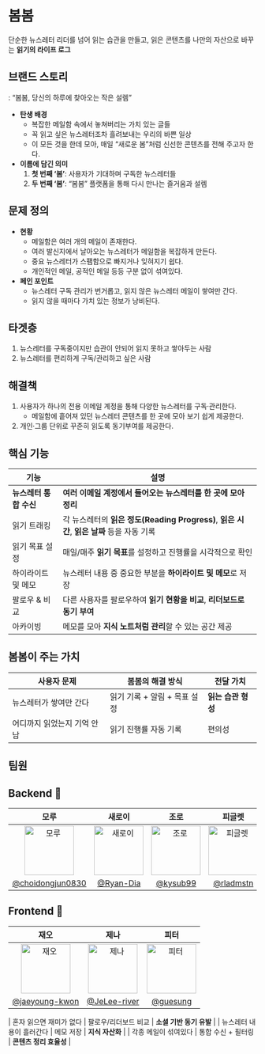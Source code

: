 # 봄봄
단순한 뉴스레터 리더를 넘어 읽는 습관을 만들고, 읽은 콘텐츠를 나만의 자산으로 바꾸는 **읽기의 라이프 로그**

## 브랜드 스토리


: “봄봄, 당신의 하루에 찾아오는 작은 설렘”

- **탄생 배경**
    - 복잡한 메일함 속에서 놓쳐버리는 가치 있는 글들
    - 꼭 읽고 싶은 뉴스레터조차 흘려보내는 우리의 바쁜 일상
    - 이 모든 것을 한데 모아, 매일 “새로운 봄”처럼 신선한 콘텐츠를 전해 주고자 한다.
- **이름에 담긴 의미**
    1. **첫 번째 ‘봄’**: 사용자가 기대하며 구독한 뉴스레터들
    2. **두 번째 ‘봄’**: “봄봄” 플랫폼을 통해 다시 만나는 즐거움과 설렘

## 문제 정의

- **현황**
    - 메일함은 여러 개의 메일이 존재한다.
    - 여러 발신지에서 날아오는 뉴스레터가 메일함을 복잡하게 만든다.
    - 중요 뉴스레터가 스팸함으로 빠지거나 잊혀지기 쉽다.
    - 개인적인 메일, 공적인 메일 등등 구분 없이 섞여있다.
- **페인 포인트**
    - 뉴스레터 구독 관리가 번거롭고, 읽지 않은 뉴스레터 메일이 쌓여만 간다.
    - 읽지 않을 때마다 가치 있는 정보가 낭비된다.

## 타겟층

1. 뉴스레터를 구독중이지만 습관이 안되어 읽지 못하고 쌓아두는 사람
2. 뉴스레터를 편리하게 구독/관리하고 싶은 사람

## 해결책

1. 사용자가 하나의 전용 이메일 계정을 통해 다양한 뉴스레터를 구독·관리한다.
    - 메일함에 흩어져 있던 뉴스레터 콘텐츠를 한 곳에 모아 보기 쉽게 제공한다.
2. 개인·그룹 단위로 꾸준히 읽도록 동기부여를 제공한다.

## 핵심 기능

| **기능** | **설명** |
| --- | --- |
| **뉴스레터 통합 수신** | **여러 이메일 계정에서 들어오는 뉴스레터를 한 곳에 모아 정리** |
| 읽기 트래킹 | 각 뉴스레터의 **읽은 정도(Reading Progress)**, **읽은 시간**, **읽은 날짜** 등을 자동 기록 |
| 읽기 목표 설정 | 매일/매주 **읽기 목표**를 설정하고 진행률을 시각적으로 확인 |
| 하이라이트 및 메모 | 뉴스레터 내용 중 중요한 부분을 **하이라이트 및 메모**로 저장 |
| 팔로우 & 비교 | 다른 사용자를 팔로우하여 **읽기 현황을 비교**, **리더보드로 동기 부여** |
| 아카이빙 | 메모를 모아 **지식 노트처럼 관리**할 수 있는 공간 제공 |

## **봄봄이 주는 가치**

| **사용자 문제** | **봄봄의 해결 방식** | **전달 가치** |
| --- | --- | --- |
| 뉴스레터가 쌓여만 간다 | 읽기 기록 + 알림 + 목표 설정 | **읽는 습관 형성** |
| 어디까지 읽었는지 기억 안 남 | 읽기 진행률 자동 기록 | 편의성 |

## 팀원
## Backend 🔧

| 모루 | 새로이 | 조로 | 피글렛 |
|:-------:|:------:|:--------:|:--------:|
| <img src="https://avatars.githubusercontent.com/u/58469870?v=4" alt="모루" style="width:100px;height:100px;object-fit:cover;" /> | <img src="https://avatars.githubusercontent.com/u/76567238?v=4" alt="새로이" style="width:100px;height:100px;object-fit:cover;" /> | <img src="https://avatars.githubusercontent.com/u/115832836?v=4" alt="조로" style="width:100px;height:100px;object-fit:cover;" /> | <img src="https://avatars.githubusercontent.com/u/88280787?v=4" alt="피글렛" style="width:100px;height:100px;object-fit:cover;" /> |
| [@choidongjun0830](https://github.com/Choidongjun0830) | [@Ryan-Dia](https://github.com/Ryan-Dia) | [@kysub99](https://github.com/kysub99) | [@rladmstn](https://github.com/rladmstn) |

## Frontend 🎨

| 재오 | 제나 | 피터 |
|:--------:|:------:|:------:|
| <img src="https://avatars.githubusercontent.com/u/61729032?v=4" alt="재오" style="width:100px;height:100px;object-fit:cover;" /> | <img src="https://avatars.githubusercontent.com/u/106021313?v=4" alt="제나" style="width:100px;height:100px;object-fit:cover;" /> | <img src="https://avatars.githubusercontent.com/u/62178788?v=4" alt="피터" style="width:100px;height:100px;object-fit:cover;" /> |
| [@jaeyoung-kwon](https://github.com/jaeyoung-kwon) | [@JeLee-river](https://github.com/JeLee-river) | [@guesung](https://github.com/guesung) |

| 혼자 읽으면 재미가 없다 | 팔로우/리더보드 비교 | **소셜 기반 동기 유발** |
| 뉴스레터 내용이 흘러간다 | 메모 저장 | **지식 자산화** |
| 각종 메일이 섞여있다 | 통합 수신 + 필터링 | **콘텐츠 정리 효율성** |

